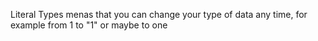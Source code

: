 Literal Types menas that you can change your type of data any time, for example from 1 to "1" or maybe to one